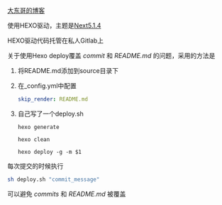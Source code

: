 
[大东哥的博客](https://mistdon.github.io/)

使用HEXO驱动，主题是[Next5.1.4](https://github.com/iissnan/hexo-theme-next)

HEXO驱动代码托管在私人Gitlab上

关于使用Hexo deploy覆盖 *commit* 和 *README.md* 的问题，采用的方法是

1. 将README.md添加到source目录下

2. 在_config.yml中配置 

   ```yaml
   skip_render: README.md
   ```
   
3. 自己写了一个deploy.sh

   ```shell
   hexo generate
   
   hexo clean 
   
   hexo deploy -g -m $1
   ```

每次提交的时候执行 

```bash
sh deploy.sh "commit_message"
```

可以避免 *commits* 和 *README.md* 被覆盖
